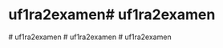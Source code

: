 # uf1ra2examen#   u f 1 r a 2 e x a m e n  
 #   u f 1 r a 2 e x a m e n  
 #   u f 1 r a 2 e x a m e n  
 #   u f 1 r a 2 e x a m e n  
 